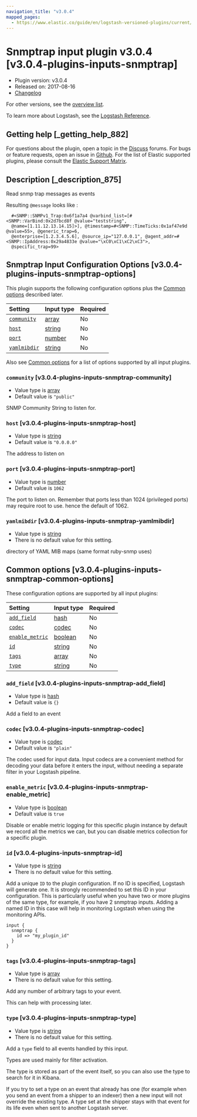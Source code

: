 ```yaml
---
navigation_title: "v3.0.4"
mapped_pages:
  - https://www.elastic.co/guide/en/logstash-versioned-plugins/current/v3.0.4-plugins-inputs-snmptrap.html
---
```


# Snmptrap input plugin v3.0.4 [v3.0.4-plugins-inputs-snmptrap]

* Plugin version: v3.0.4
* Released on: 2017-08-16
* [Changelog](https://github.com/logstash-plugins/logstash-input-snmptrap/blob/v3.0.4/CHANGELOG.md)

For other versions, see the [overview list](input-snmptrap-index.md).

To learn more about Logstash, see the [Logstash Reference](https://www.elastic.co/guide/en/logstash/current/index.html).

## Getting help [_getting_help_882]

For questions about the plugin, open a topic in the [Discuss](http://discuss.elastic.co) forums. For bugs or feature requests, open an issue in [Github](https://github.com/logstash-plugins/logstash-input-snmptrap). For the list of Elastic supported plugins, please consult the [Elastic Support Matrix](https://www.elastic.co/support/matrix#matrix_logstash_plugins).

## Description [_description_875]

Read snmp trap messages as events

Resulting `@message` looks like :

```
  #<SNMP::SNMPv1_Trap:0x6f1a7a4 @varbind_list=[#<SNMP::VarBind:0x2d7bcd8f @value="teststring",
  @name=[1.11.12.13.14.15]>], @timestamp=#<SNMP::TimeTicks:0x1af47e9d @value=55>, @generic_trap=6,
  @enterprise=[1.2.3.4.5.6], @source_ip="127.0.0.1", @agent_addr=#<SNMP::IpAddress:0x29a4833e @value="\xC0\xC1\xC2\xC3">,
  @specific_trap=99>
```

## Snmptrap Input Configuration Options [v3.0.4-plugins-inputs-snmptrap-options]

This plugin supports the following configuration options plus the [Common options](v3-0-4-plugins-inputs-snmptrap.md#v3.0.4-plugins-inputs-snmptrap-common-options) described later.

| Setting | Input type | Required |
| :- | :- | :- |
| [`community`](v3-0-4-plugins-inputs-snmptrap.md#v3.0.4-plugins-inputs-snmptrap-community) | [array](/lsr/value-types.md#array) | No |
| [`host`](v3-0-4-plugins-inputs-snmptrap.md#v3.0.4-plugins-inputs-snmptrap-host) | [string](/lsr/value-types.md#string) | No |
| [`port`](v3-0-4-plugins-inputs-snmptrap.md#v3.0.4-plugins-inputs-snmptrap-port) | [number](/lsr/value-types.md#number) | No |
| [`yamlmibdir`](v3-0-4-plugins-inputs-snmptrap.md#v3.0.4-plugins-inputs-snmptrap-yamlmibdir) | [string](/lsr/value-types.md#string) | No |

Also see [Common options](v3-0-4-plugins-inputs-snmptrap.md#v3.0.4-plugins-inputs-snmptrap-common-options) for a list of options supported by all input plugins.

### `community` [v3.0.4-plugins-inputs-snmptrap-community]

* Value type is [array](/lsr/value-types.md#array)
* Default value is `"public"`

SNMP Community String to listen for.

### `host` [v3.0.4-plugins-inputs-snmptrap-host]

* Value type is [string](/lsr/value-types.md#string)
* Default value is `"0.0.0.0"`

The address to listen on

### `port` [v3.0.4-plugins-inputs-snmptrap-port]

* Value type is [number](/lsr/value-types.md#number)
* Default value is `1062`

The port to listen on. Remember that ports less than 1024 (privileged ports) may require root to use. hence the default of 1062.

### `yamlmibdir` [v3.0.4-plugins-inputs-snmptrap-yamlmibdir]

* Value type is [string](/lsr/value-types.md#string)
* There is no default value for this setting.

directory of YAML MIB maps (same format ruby-snmp uses)

## Common options [v3.0.4-plugins-inputs-snmptrap-common-options]

These configuration options are supported by all input plugins:

| Setting | Input type | Required |
| :- | :- | :- |
| [`add_field`](v3-0-4-plugins-inputs-snmptrap.md#v3.0.4-plugins-inputs-snmptrap-add_field) | [hash](/lsr/value-types.md#hash) | No |
| [`codec`](v3-0-4-plugins-inputs-snmptrap.md#v3.0.4-plugins-inputs-snmptrap-codec) | [codec](/lsr/value-types.md#codec) | No |
| [`enable_metric`](v3-0-4-plugins-inputs-snmptrap.md#v3.0.4-plugins-inputs-snmptrap-enable_metric) | [boolean](/lsr/value-types.md#boolean) | No |
| [`id`](v3-0-4-plugins-inputs-snmptrap.md#v3.0.4-plugins-inputs-snmptrap-id) | [string](/lsr/value-types.md#string) | No |
| [`tags`](v3-0-4-plugins-inputs-snmptrap.md#v3.0.4-plugins-inputs-snmptrap-tags) | [array](/lsr/value-types.md#array) | No |
| [`type`](v3-0-4-plugins-inputs-snmptrap.md#v3.0.4-plugins-inputs-snmptrap-type) | [string](/lsr/value-types.md#string) | No |

### `add_field` [v3.0.4-plugins-inputs-snmptrap-add_field]

* Value type is [hash](/lsr/value-types.md#hash)
* Default value is `{}`

Add a field to an event

### `codec` [v3.0.4-plugins-inputs-snmptrap-codec]

* Value type is [codec](/lsr/value-types.md#codec)
* Default value is `"plain"`

The codec used for input data. Input codecs are a convenient method for decoding your data before it enters the input, without needing a separate filter in your Logstash pipeline.

### `enable_metric` [v3.0.4-plugins-inputs-snmptrap-enable_metric]

* Value type is [boolean](/lsr/value-types.md#boolean)
* Default value is `true`

Disable or enable metric logging for this specific plugin instance by default we record all the metrics we can, but you can disable metrics collection for a specific plugin.

### `id` [v3.0.4-plugins-inputs-snmptrap-id]

* Value type is [string](/lsr/value-types.md#string)
* There is no default value for this setting.

Add a unique `ID` to the plugin configuration. If no ID is specified, Logstash will generate one. It is strongly recommended to set this ID in your configuration. This is particularly useful when you have two or more plugins of the same type, for example, if you have 2 snmptrap inputs. Adding a named ID in this case will help in monitoring Logstash when using the monitoring APIs.

```
input {
  snmptrap {
    id => "my_plugin_id"
  }
}
```

### `tags` [v3.0.4-plugins-inputs-snmptrap-tags]

* Value type is [array](/lsr/value-types.md#array)
* There is no default value for this setting.

Add any number of arbitrary tags to your event.

This can help with processing later.

### `type` [v3.0.4-plugins-inputs-snmptrap-type]

* Value type is [string](/lsr/value-types.md#string)
* There is no default value for this setting.

Add a `type` field to all events handled by this input.

Types are used mainly for filter activation.

The type is stored as part of the event itself, so you can also use the type to search for it in Kibana.

If you try to set a type on an event that already has one (for example when you send an event from a shipper to an indexer) then a new input will not override the existing type. A type set at the shipper stays with that event for its life even when sent to another Logstash server.

